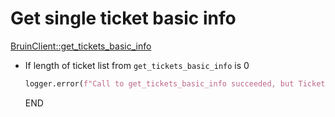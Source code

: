 # Get single ticket basic info

[BruinClient::get_tickets_basic_info](../../clients/bruin_client/get_tickets_basic_info.md) 

* If length of ticket list from `get_tickets_basic_info` is 0
    ```python
    logger.error(f"Call to get_tickets_basic_info succeeded, but TicketID {ticket_id} not found.")
    ```
    END
